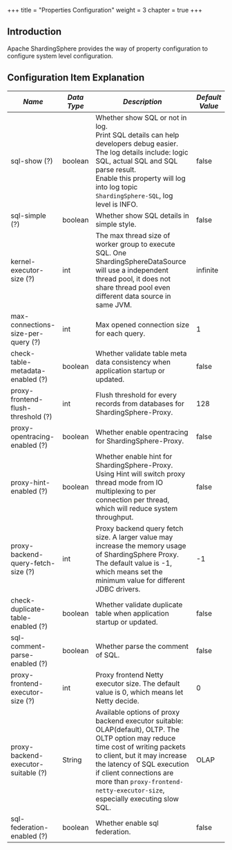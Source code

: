 +++
title = "Properties Configuration"
weight = 3
chapter = true
+++

## Introduction

Apache ShardingSphere provides the way of property configuration to configure system level configuration.

## Configuration Item Explanation

| *Name*                             | *Data Type* | *Description*                                                                                                                                                                                                                                                | *Default Value* |
| ---------------------------------- | ----------- | ------------------------------------------------------------------------------------------------------------------------------------------------------------------------------------------------------------------------------------------------------------ | --------------- |
| sql-show (?)                       | boolean     | Whether show SQL or not in log. <br /> Print SQL details can help developers debug easier. The log details include: logic SQL, actual SQL and SQL parse result. <br /> Enable this property will log into log topic `ShardingSphere-SQL`, log level is INFO. | false           |
| sql-simple (?)                     | boolean     | Whether show SQL details in simple style.                                                                                                                                                                                                                    | false           |
| kernel-executor-size (?)           | int         | The max thread size of worker group to execute SQL. One ShardingSphereDataSource will use a independent thread pool, it does not share thread pool even different data source in same JVM.                                                                   | infinite        |
| max-connections-size-per-query (?) | int         | Max opened connection size for each query.                                                                                                                                                                                                                   | 1               |
| check-table-metadata-enabled (?)   | boolean     | Whether validate table meta data consistency when application startup or updated.                                                                                                                                                                            | false           |
| proxy-frontend-flush-threshold (?) | int         | Flush threshold for every records from databases for ShardingSphere-Proxy.                                                                                                                                                                                   | 128             |
| proxy-opentracing-enabled (?)      | boolean     | Whether enable opentracing for ShardingSphere-Proxy.                                                                                                                                                                                                         | false           |
| proxy-hint-enabled (?)             | boolean     | Whether enable hint for ShardingSphere-Proxy. Using Hint will switch proxy thread mode from IO multiplexing to per connection per thread, which will reduce system throughput.                                                                               | false           |
| proxy-backend-query-fetch-size (?) | int         | Proxy backend query fetch size. A larger value may increase the memory usage of ShardingSphere Proxy. The default value is -1, which means set the minimum value for different JDBC drivers.                                                                 | -1              |
| check-duplicate-table-enabled (?)  | boolean     | Whether validate duplicate table when application startup or updated.                                                                                                                                                                                        | false           |
| sql-comment-parse-enabled (?)      | boolean     | Whether parse the comment of SQL.                                                                                                                                                                                                                            | false           |
| proxy-frontend-executor-size (?)   | int         | Proxy frontend Netty executor size. The default value is 0, which means let Netty decide.                                                                                                                                                                    | 0               |
| proxy-backend-executor-suitable (?)| String      | Available options of proxy backend executor suitable: OLAP(default), OLTP. The OLTP option may reduce time cost of writing packets to client, but it may increase the latency of SQL execution if client connections are more than `proxy-frontend-netty-executor-size`, especially executing slow SQL.| OLAP    |
| sql-federation-enabled (?)         | boolean     | Whether enable sql federation.                                                                                                                                                                                                                               | false           |
